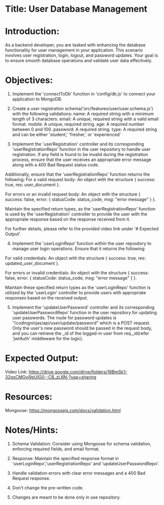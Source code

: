 # Title: User Database Management

# Introduction:

As a backend developer, you are tasked with enhancing the database functionality for user management in your application. This scenario involves user registration, login, logout, and password updates. Your goal is to ensure smooth database operations and validate user data effectively.

# Objectives:

1. Implement the 'connectToDb' function in 'config/db.js' to connect your application to MongoDB.

2. Create a user registration schema('src/features/user/user.schema.js') with the following validations:
   name: A required string with a minimum length of 3 characters.
   email: A unique, required string with a valid email format.
   mobile: A unique, required string.
   age: A required number between 0 and 100.
   password: A required string.
   type: A required string and can be either 'student,' 'fresher,' or 'experienced'

3. Implement the 'userRegistration' controller and its corresponding 'userRegistrationRepo' function in the user repository to handle user registration. If any field is found to be invalid during the registration process, ensure that the user receives an appropriate error message along with a 400 Bad Request status code.

Additionally, ensure that the 'userRegistrationRepo' function returns the following:
For a valid request body: An object with the structure { success: true, res: user_document }.

For errors or an invalid request body: An object with the structure { success: false, error: { statusCode: status_code, msg: "error message" } }.

Maintain the specified return types, as the 'userRegistrationRepo' function is used by the 'userRegistration' controller to provide the user with the appropriate response based on the response received from it.

For further details, please refer to the provided video link under '# Expected Output'.

4. Implement the 'userLoginRepo' function within the user repository to manage user login operations. Ensure that it returns the following:

For valid credentials: An object with the structure { success: true, res: updated_user_document }.

For errors or invalid credentials: An object with the structure { success: false, error: { statusCode: status_code, msg: "error message" } }.

Maintain these specified return types as the 'userLoginRepo' function is utilized by the 'userLogin' controller to provide users with appropriate responses based on the received output.

5. Implement the 'updateUserPassword' controller and its corresponding 'updateUserPasswordRepo' function in the user repository for updating user passwords.
   The route for password updates is "/codingninjas/api/user/update/password" which is a POST request. Only the user's new password should be passed in the request body, and you can retrieve the \_id of the logged-in user from req.\_id(refer 'jwtAuth' middleware for the logic).

# Expected Output:

Video Link: https://drive.google.com/drive/folders/16BmSk1-32gsCMGvi9pUlG0--CB_zL6N-?usp=sharing

# Resources:

Mongoose: https://mongoosejs.com/docs/validation.html

# Notes/Hints:

1. Schema Validation: Consider using Mongoose for schema validation, enforcing required fields, and email format.

2. Response: Maintain the specified response format in 'userLoginRepo','userRegistrationRepo' and 'updateUserPasswordRepo'.

3. Handle validation errors with clear error messages and a 400 Bad Request response.

4. Don't change the pre-written code.

5. Changes are meant to be done only in use repository.
